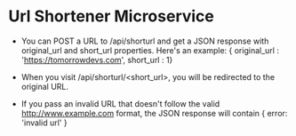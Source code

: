 # Url Shortener Microservice

- You can POST a URL to /api/shorturl and get a JSON response with original_url and short_url properties. Here's an example: { original_url : 'https://tomorrowdevs.com', short_url : 1}

- When you visit /api/shorturl/<short_url>, you will be redirected to the original URL.

- If you pass an invalid URL that doesn't follow the valid http://www.example.com format, the JSON response will contain { error: 'invalid url' }
